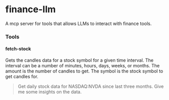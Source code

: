 # finance-llm

A mcp server for tools that allows LLMs to interact with finance tools.

### Tools

#### fetch-stock

Gets the candles data for a stock symbol for a given time interval. The interval can be a number of minutes, hours, days, weeks, or months. The amount is the number of candles to get. The symbol is the stock symbol to get candles for.

> Get daily stock data for NASDAQ:NVDA since last three months. Give me some insights on the data.
